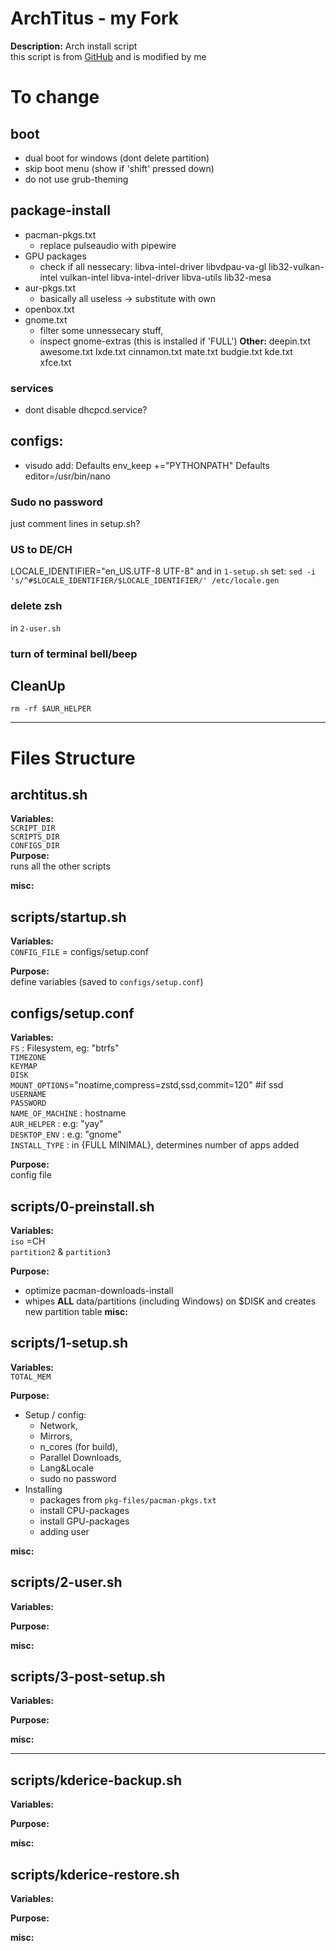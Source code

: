 # ArchTitus - my Fork
**Description:**  Arch install script  
this script is from [GitHub](https://github.com/ChrisTitusTech/ArchTitus) and is modified by me

# To change
## boot
- dual boot for windows (dont delete partition)
- skip boot menu (show if 'shift' pressed down)
- do not use grub-theming
## package-install
- pacman-pkgs.txt
    - replace pulseaudio with pipewire
- GPU packages
    - check if all nessecary:
    libva-intel-driver libvdpau-va-gl lib32-vulkan-intel vulkan-intel libva-intel-driver libva-utils lib32-mesa
- aur-pkgs.txt
    - basically all useless -> substitute with own
- openbox.txt
- gnome.txt  
    - filter some unnessecary stuff, 
    - inspect gnome-extras (this is installed if 'FULL')
**Other:**
deepin.txt
awesome.txt
lxde.txt
cinnamon.txt
mate.txt
budgie.txt
kde.txt
xfce.txt
### services
- dont disable dhcpcd.service?

## configs:
- visudo add:
    Defaults env_keep +="PYTHONPATH"
    Defaults editor=/usr/bin/nano

### Sudo no password
just comment lines in setup.sh?
### US to DE/CH
LOCALE_IDENTIFIER="en_US.UTF-8 UTF-8"
and in `1-setup.sh` set:
`sed -i 's/^#$LOCALE_IDENTIFIER/$LOCALE_IDENTIFIER/' /etc/locale.gen`
### delete zsh
in `2-user.sh`
### turn of terminal bell/beep


## CleanUp
`rm -rf $AUR_HELPER`

---
# Files Structure
## archtitus.sh
**Variables:**  
`SCRIPT_DIR`  
`SCRIPTS_DIR`  
`CONFIGS_DIR`  
**Purpose:**  
runs all the other scripts

**misc:**  

## scripts/startup.sh
**Variables:**  
`CONFIG_FILE` = configs/setup.conf  

**Purpose:**  
define variables (saved to `configs/setup.conf`)

## configs/setup.conf
**Variables:**  
`FS` : Filesystem, eg: "btrfs"    
`TIMEZONE`  
`KEYMAP`  
`DISK`  
`MOUNT_OPTIONS`="noatime,compress=zstd,ssd,commit=120" #if ssd  
`USERNAME`  
`PASSWORD`  
`NAME_OF_MACHINE` : hostname  
`AUR_HELPER` : e.g: "yay"  
`DESKTOP_ENV` : e.g: "gnome"  
`INSTALL_TYPE` : in {FULL MINIMAL}, determines number of apps added  

**Purpose:**  
config file

## scripts/0-preinstall.sh
**Variables:**  
`iso` =CH  
`partition2` & `partition3`

**Purpose:**  
- optimize pacman-downloads-install 
- whipes **ALL** data/partitions (including Windows) on $DISK and creates new partition table
**misc:**  

## scripts/1-setup.sh
**Variables:**  
`TOTAL_MEM`

**Purpose:**  
- Setup / config: 
    - Network, 
    - Mirrors, 
    - n_cores (for build), 
    - Parallel Downloads, 
    - Lang&Locale  
    - sudo no password
- Installing
    - packages from `pkg-files/pacman-pkgs.txt`
    - install CPU-packages
    - install GPU-packages
    - adding user

**misc:**  

## scripts/2-user.sh
**Variables:**  

**Purpose:**  

**misc:**  

## scripts/3-post-setup.sh
**Variables:**  

**Purpose:**  

**misc:**  

---
## scripts/kderice-backup.sh
**Variables:**  

**Purpose:**  

**misc:**  

## scripts/kderice-restore.sh
**Variables:**  

**Purpose:**  

**misc:**  

